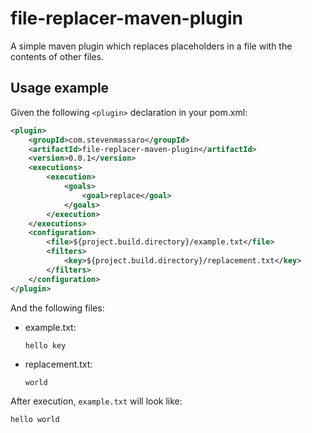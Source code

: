 # file-replacer-maven-plugin

A simple maven plugin which replaces placeholders in a file with the contents of other files.

## Usage example

Given the following `<plugin>` declaration in your pom.xml:

```xml
<plugin>
    <groupId>com.stevenmassaro</groupId>
    <artifactId>file-replacer-maven-plugin</artifactId>
    <version>0.0.1</version>
    <executions>
        <execution>
            <goals>
                <goal>replace</goal>
            </goals>
        </execution>
    </executions>
    <configuration>
        <file>${project.build.directory}/example.txt</file>
        <filters>
            <key>${project.build.directory}/replacement.txt</key>
        </filters>
    </configuration>
</plugin>
```

And the following files:

- example.txt:
  ```
  hello key
  ```
- replacement.txt:
  ```
  world
  ```
  
After execution, `example.txt` will look like:
```
hello world
```
